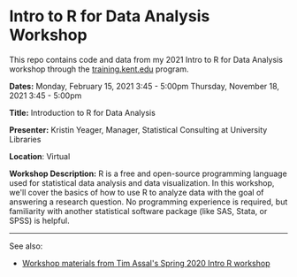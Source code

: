 # Intro to R for Data Analysis Workshop

This repo contains code and data from my 2021 Intro to R for Data Analysis workshop through the [training.kent.edu](https://training.kent.edu/) program.

**Dates:** 
Monday, February 15, 2021 3:45 - 5:00pm
Thursday, November 18, 2021 3:45 - 5:00pm

**Title:** Introduction to R for Data Analysis

**Presenter:** Kristin Yeager, Manager, Statistical Consulting at University Libraries

**Location**: Virtual

**Workshop Description:** R is a free and open-source programming language used for statistical data analysis and data visualization. In this workshop, we'll cover the basics of how to use R to analyze data with the goal of answering a research question. No programming experience is required, but familiarity with another statistical software package (like SAS, Stata, or SPSS) is helpful.

------

See also:
- [Workshop materials from Tim Assal's Spring 2020 Intro R workshop](https://github.com/tjassal/Rworkshop)
